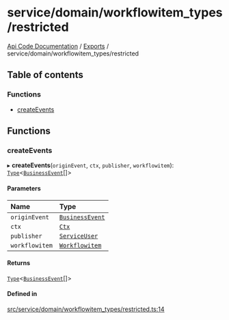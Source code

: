 # service/domain/workflowitem\_types/restricted
 
[Api Code Documentation](../README.md) / [Exports](../modules.md) / service/domain/workflowitem\_types/restricted

## Table of contents

### Functions

- [createEvents](service_domain_workflowitem_types_restricted.md#createevents)

## Functions

### createEvents

▸ **createEvents**(`originEvent`, `ctx`, `publisher`, `workflowitem`): [`Type`](result.md#type)\<[`BusinessEvent`](service_domain_business_event.md#businessevent)[]\>

#### Parameters

| Name | Type |
| :------ | :------ |
| `originEvent` | [`BusinessEvent`](service_domain_business_event.md#businessevent) |
| `ctx` | [`Ctx`](../interfaces/lib_ctx.Ctx.md) |
| `publisher` | [`ServiceUser`](../interfaces/service_domain_organization_service_user.ServiceUser.md) |
| `workflowitem` | [`Workflowitem`](../interfaces/service_domain_workflow_workflowitem.Workflowitem.md) |

#### Returns

[`Type`](result.md#type)\<[`BusinessEvent`](service_domain_business_event.md#businessevent)[]\>

#### Defined in

[src/service/domain/workflowitem_types/restricted.ts:14](https://github.com/openkfw/TruBudget/blob/40b449a/api/src/service/domain/workflowitem_types/restricted.ts#L14)
